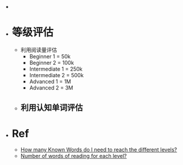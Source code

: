 -
- # 等级评估
	- 利用阅读量评估
		- Beginner 1 = 50k
		- Beginner 2 = 100k
		- Intermediate 1 = 250k
		- Intermediate 2 = 500k
		- Advanced 1 = 1M
		- Advanced 2 = 3M
	- 利用认知单词评估
		-
- # Ref
	- [How many Known Words do I need to reach the different levels?](https://lingq-support.groovehq.com/help/how-many-known-words-do-i-need-to-reach-the-different-levels)
	- [Number of words of reading for each level?](https://www.lingq.com/en/community/forum/open-forum/number-of-words-of-reading-for)
